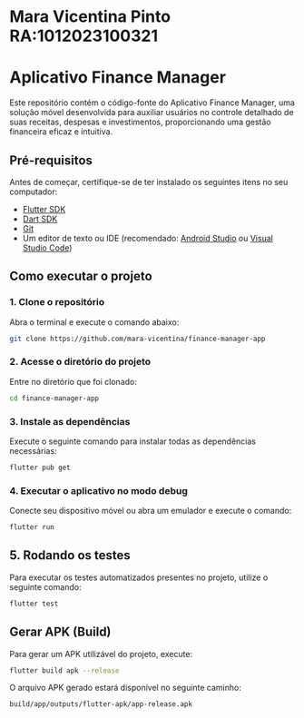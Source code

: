# Mara Vicentina Pinto RA:1012023100321

# Aplicativo Finance Manager

Este repositório contém o código-fonte do Aplicativo Finance Manager, uma solução móvel desenvolvida para auxiliar usuários no controle detalhado de suas receitas, despesas e investimentos, proporcionando uma gestão financeira eficaz e intuitiva.

## Pré-requisitos

Antes de começar, certifique-se de ter instalado os seguintes itens no seu computador:

- [Flutter SDK](https://flutter.dev/docs/get-started/install)
- [Dart SDK](https://dart.dev/get-dart)
- [Git](https://git-scm.com/downloads)
- Um editor de texto ou IDE (recomendado: [Android Studio](https://developer.android.com/studio) ou [Visual Studio Code](https://code.visualstudio.com/))

## Como executar o projeto

### 1. Clone o repositório

Abra o terminal e execute o comando abaixo:

```bash
git clone https://github.com/mara-vicentina/finance-manager-app
```

### 2. Acesse o diretório do projeto

Entre no diretório que foi clonado:

```bash
cd finance-manager-app
```

### 3. Instale as dependências

Execute o seguinte comando para instalar todas as dependências necessárias:

```bash
flutter pub get
```

### 4. Executar o aplicativo no modo debug

Conecte seu dispositivo móvel ou abra um emulador e execute o comando:

```bash
flutter run
```
## 5. Rodando os testes

Para executar os testes automatizados presentes no projeto, utilize o seguinte comando:

```bash
flutter test
```

## Gerar APK (Build)

Para gerar um APK utilizável do projeto, execute:

```bash
flutter build apk --release
```

O arquivo APK gerado estará disponível no seguinte caminho:

```
build/app/outputs/flutter-apk/app-release.apk
```


